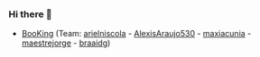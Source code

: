 ### Hi there 👋


- [BooKing](https://deploy-pf.vercel.app) (Team: [arielniscola](https://github.com/arielniscola) - [AlexisAraujo530](https://github.com/AlexisAraujo530) - [maxiacunia](https://github.com/maxiacunia) - [maestrejorge](https://github.com/maestrejorge) - [braaidg](https://github.com/braaidg))


<!--
**AlexisAraujo530/AlexisAraujo530** is a ✨ _special_ ✨ repository because its `README.md` (this file) appears on your GitHub profile.

Here are some ideas to get you started:

- 🔭 I’m currently working on ...
- 🌱 I’m currently learning ...
- 👯 I’m looking to collaborate on ...
- 🤔 I’m looking for help with ...
- 💬 Ask me about ...
- 📫 How to reach me: ...
- 😄 Pronouns: ...
- ⚡ Fun fact: ...
-->
